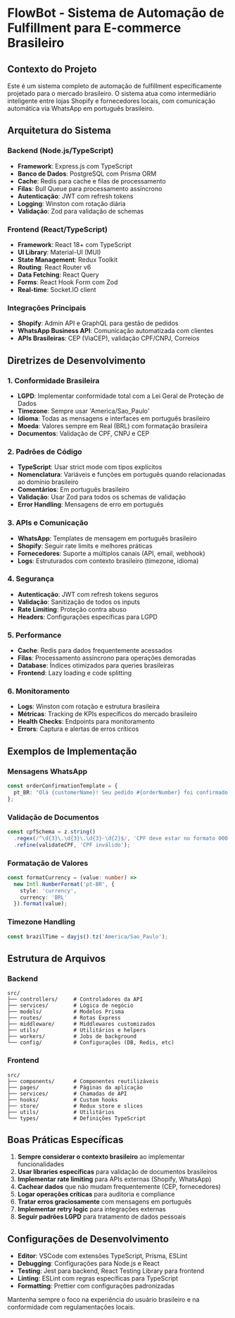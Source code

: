 <!-- Use this file to provide workspace-specific custom instructions to Copilot. For more details, visit https://code.visualstudio.com/docs/copilot/copilot-customization#_use-a-githubcopilotinstructionsmd-file -->

# FlowBot - Sistema de Automação de Fulfillment para E-commerce Brasileiro

## Contexto do Projeto

Este é um sistema completo de automação de fulfillment especificamente projetado para o mercado brasileiro. O sistema atua como intermediário inteligente entre lojas Shopify e fornecedores locais, com comunicação automática via WhatsApp em português brasileiro.

## Arquitetura do Sistema

### Backend (Node.js/TypeScript)
- **Framework**: Express.js com TypeScript
- **Banco de Dados**: PostgreSQL com Prisma ORM
- **Cache**: Redis para cache e filas de processamento
- **Filas**: Bull Queue para processamento assíncrono
- **Autenticação**: JWT com refresh tokens
- **Logging**: Winston com rotação diária
- **Validação**: Zod para validação de schemas

### Frontend (React/TypeScript)
- **Framework**: React 18+ com TypeScript
- **UI Library**: Material-UI (MUI)
- **State Management**: Redux Toolkit
- **Routing**: React Router v6
- **Data Fetching**: React Query
- **Forms**: React Hook Form com Zod
- **Real-time**: Socket.IO client

### Integrações Principais
- **Shopify**: Admin API e GraphQL para gestão de pedidos
- **WhatsApp Business API**: Comunicação automatizada com clientes
- **APIs Brasileiras**: CEP (ViaCEP), validação CPF/CNPJ, Correios

## Diretrizes de Desenvolvimento

### 1. Conformidade Brasileira
- **LGPD**: Implementar conformidade total com a Lei Geral de Proteção de Dados
- **Timezone**: Sempre usar 'America/Sao_Paulo'
- **Idioma**: Todas as mensagens e interfaces em português brasileiro
- **Moeda**: Valores sempre em Real (BRL) com formatação brasileira
- **Documentos**: Validação de CPF, CNPJ e CEP

### 2. Padrões de Código
- **TypeScript**: Usar strict mode com tipos explícitos
- **Nomenclatura**: Variáveis e funções em português quando relacionadas ao domínio brasileiro
- **Comentários**: Em português brasileiro
- **Validação**: Usar Zod para todos os schemas de validação
- **Error Handling**: Mensagens de erro em português

### 3. APIs e Comunicação
- **WhatsApp**: Templates de mensagem em português brasileiro
- **Shopify**: Seguir rate limits e melhores práticas
- **Fornecedores**: Suporte a múltiplos canais (API, email, webhook)
- **Logs**: Estruturados com contexto brasileiro (timezone, idioma)

### 4. Segurança
- **Autenticação**: JWT com refresh tokens seguros
- **Validação**: Sanitização de todos os inputs
- **Rate Limiting**: Proteção contra abuso
- **Headers**: Configurações específicas para LGPD

### 5. Performance
- **Cache**: Redis para dados frequentemente acessados
- **Filas**: Processamento assíncrono para operações demoradas
- **Database**: Índices otimizados para queries brasileiras
- **Frontend**: Lazy loading e code splitting

### 6. Monitoramento
- **Logs**: Winston com rotação e estrutura brasileira
- **Métricas**: Tracking de KPIs específicos do mercado brasileiro
- **Health Checks**: Endpoints para monitoramento
- **Errors**: Captura e alertas de erros críticos

## Exemplos de Implementação

### Mensagens WhatsApp
```typescript
const orderConfirmationTemplate = {
  pt_BR: "Olá {customerName}! Seu pedido #{orderNumber} foi confirmado e enviado para nosso fornecedor. Em breve você receberá o código de rastreamento! 📦"
};
```

### Validação de Documentos
```typescript
const cpfSchema = z.string()
  .regex(/^\d{3}\.\d{3}\.\d{3}-\d{2}$/, 'CPF deve estar no formato 000.000.000-00')
  .refine(validateCPF, 'CPF inválido');
```

### Formatação de Valores
```typescript
const formatCurrency = (value: number) =>
  new Intl.NumberFormat('pt-BR', {
    style: 'currency',
    currency: 'BRL'
  }).format(value);
```

### Timezone Handling
```typescript
const brazilTime = dayjs().tz('America/Sao_Paulo');
```

## Estrutura de Arquivos

### Backend
```
src/
├── controllers/     # Controladores da API
├── services/        # Lógica de negócio
├── models/          # Modelos Prisma
├── routes/          # Rotas Express
├── middleware/      # Middlewares customizados
├── utils/           # Utilitários e helpers
├── workers/         # Jobs de background
└── config/          # Configurações (DB, Redis, etc)
```

### Frontend
```
src/
├── components/      # Componentes reutilizáveis
├── pages/           # Páginas da aplicação
├── services/        # Chamadas de API
├── hooks/           # Custom hooks
├── store/           # Redux store e slices
├── utils/           # Utilitários
└── types/           # Definições TypeScript
```

## Boas Práticas Específicas

1. **Sempre considerar o contexto brasileiro** ao implementar funcionalidades
2. **Usar libraries específicas** para validação de documentos brasileiros
3. **Implementar rate limiting** para APIs externas (Shopify, WhatsApp)
4. **Cachear dados** que não mudam frequentemente (CEP, fornecedores)
5. **Logar operações críticas** para auditoria e compliance
6. **Tratar erros graciosamente** com mensagens em português
7. **Implementar retry logic** para integrações externas
8. **Seguir padrões LGPD** para tratamento de dados pessoais

## Configurações de Desenvolvimento

- **Editor**: VSCode com extensões TypeScript, Prisma, ESLint
- **Debugging**: Configurações para Node.js e React
- **Testing**: Jest para backend, React Testing Library para frontend
- **Linting**: ESLint com regras específicas para TypeScript
- **Formatting**: Prettier com configurações padronizadas

Mantenha sempre o foco na experiência do usuário brasileiro e na conformidade com regulamentações locais.
